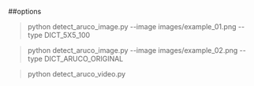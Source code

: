 ##options 
> python detect_aruco_image.py --image images/example_01.png --type DICT_5X5_100

> python detect_aruco_image.py --image images/example_02.png --type DICT_ARUCO_ORIGINAL

> python detect_aruco_video.py

